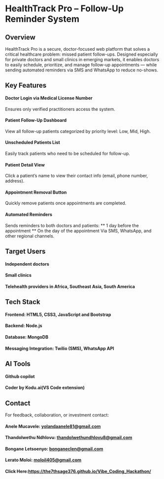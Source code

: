 # HealthTrack Pro – Follow-Up Reminder System

## Overview
HealthTrack Pro is a secure, doctor-focused web platform that solves a critical healthcare problem: missed patient follow-ups. Designed especially for private doctors and small clinics in emerging markets, it enables doctors to easily schedule, prioritize, and manage follow-up appointments — while sending automated reminders via SMS and WhatsApp to reduce no-shows.

## Key Features

#### Doctor Login via Medical License Number
Ensures only verified practitioners access the system.
#### Patient Follow-Up Dashboard
View all follow-up patients categorized by priority level: Low, Mid, High.
#### Unscheduled Patients List
Easily track patients who need to be scheduled for follow-up.
#### Patient Detail View
Click a patient’s name to view their contact info (email, phone number, address).
#### Appointment Removal Button
Quickly remove patients once appointments are completed.
#### Automated Reminders
Sends reminders to both doctors and patients:
** 1 day before the appointment
** On the day of the appointment
Via SMS, WhatsApp, and other regional channels.

## Target Users

#### Independent doctors
#### Small clinics
#### Telehealth providers in Africa, Southeast Asia, South America

## Tech Stack

#### Frontend: HTML5, CSS3, JavaScript and Bootstrap
#### Backend: Node.js 
#### Database: MongoDB 
#### Messaging Integration: Twilio (SMS), WhatsApp API

## AI Tools

#### Github copilot
#### Coder by Kodu.ai(VS Code extension)

## Contact
For feedback, collaboration, or investment contact:

#### Anele Mucavele: yolandaanele81@gmail.com 
#### Thandolwethu Ndhlovu: thandolwethundhlovu8@gmail.com
#### Bongane Letsoenyo: bonganeclen@gmail.com
#### Lerato Moloi: moloil405@gmail.com

#### **Click Here**:https://the7thsage376.github.io/Vibe_Coding_Hackathon/
